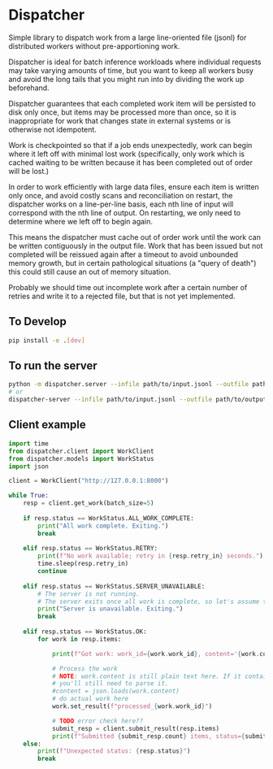 # Dispatcher

Simple library to dispatch work from a large line-oriented file (jsonl) for
distributed workers without pre-apportioning work.

Dispatcher is ideal for batch inference workloads where individual requests
may take varying amounts of time, but you want to keep all workers busy and
avoid the long tails that you might run into by dividing the work up
beforehand.

Dispatcher guarantees that each completed work item will be persisted to disk
only once, but items may be processed more than once, so it is inappropriate
for work that changes state in external systems or is otherwise not idempotent.

Work is checkpointed so that if a job ends unexpectedly, work can begin where
it left off with minimal lost work (specifically, only work which is cached
waiting to be written because it has been completed out of order will be lost.)

In order to work efficiently with large data files, ensure each item is written
only once, and avoid costly scans and reconciliation on restart, the
dispatcher works on a line-per-line basis, each nth line of input will
correspond with the nth line of output. On restarting, we only need to
determine where we left off to begin again.

This means the dispatcher must cache out of order work until the work can be
written contiguously in the output file. Work that has been issued but not
completed will be reissued again after a timeout to avoid unbounded memory
growth, but in certain pathological situations (a "query of death") this could
still cause an out of memory situation.

Probably we should time out incomplete work after a certain number of retries
and write it to a rejected file, but that is not yet implemented.


## To Develop

```bash
pip install -e .[dev]
```

## To run the server
```bash
python -m dispatcher.server --infile path/to/input.jsonl --outfile path/to/output.jsonl
# or
dispatcher-server --infile path/to/input.jsonl --outfile path/to/output.jsonl
```

## Client example
```python
import time
from dispatcher.client import WorkClient
from dispatcher.models import WorkStatus
import json

client = WorkClient("http://127.0.0.1:8000")

while True:
    resp = client.get_work(batch_size=5)
    
    if resp.status == WorkStatus.ALL_WORK_COMPLETE:
        print("All work complete. Exiting.")
        break
        
    elif resp.status == WorkStatus.RETRY:
        print(f"No work available; retry in {resp.retry_in} seconds.")
        time.sleep(resp.retry_in)
        continue
        
    elif resp.status == WorkStatus.SERVER_UNAVAILABLE:
        # The server is not running.
        # The server exits once all work is complete, so let's assume that's the case here.
        print("Server is unavailable. Exiting.")
        break
        
    elif resp.status == WorkStatus.OK:
        for work in resp.items:

            print(f"Got work: work_id={work.work_id}, content='{work.content}'")

            # Process the work
            # NOTE: work.content is still plain text here. If it contains JSON,
            # you'll still need to parse it.
            #content = json.loads(work.content)
            # do actual work here
            work.set_result(f"processed_{work.work_id}")

            # TODO error check here??
            submit_resp = client.submit_result(resp.items)
            print(f"Submitted {submit_resp.count} items, status={submit_resp.status}")
    else:
        print(f"Unexpected status: {resp.status}")
        break
```
